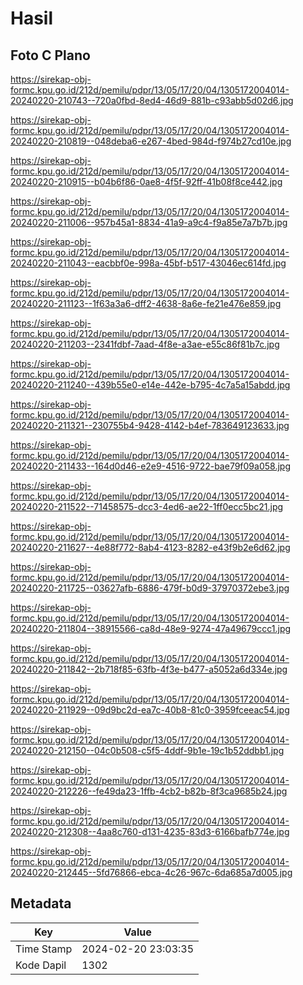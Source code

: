 # Hasil

## Foto C Plano

https://sirekap-obj-formc.kpu.go.id/212d/pemilu/pdpr/13/05/17/20/04/1305172004014-20240220-210743--720a0fbd-8ed4-46d9-881b-c93abb5d02d6.jpg

https://sirekap-obj-formc.kpu.go.id/212d/pemilu/pdpr/13/05/17/20/04/1305172004014-20240220-210819--048deba6-e267-4bed-984d-f974b27cd10e.jpg

https://sirekap-obj-formc.kpu.go.id/212d/pemilu/pdpr/13/05/17/20/04/1305172004014-20240220-210915--b04b6f86-0ae8-4f5f-92ff-41b08f8ce442.jpg

https://sirekap-obj-formc.kpu.go.id/212d/pemilu/pdpr/13/05/17/20/04/1305172004014-20240220-211006--957b45a1-8834-41a9-a9c4-f9a85e7a7b7b.jpg

https://sirekap-obj-formc.kpu.go.id/212d/pemilu/pdpr/13/05/17/20/04/1305172004014-20240220-211043--eacbbf0e-998a-45bf-b517-43046ec614fd.jpg

https://sirekap-obj-formc.kpu.go.id/212d/pemilu/pdpr/13/05/17/20/04/1305172004014-20240220-211123--1f63a3a6-dff2-4638-8a6e-fe21e476e859.jpg

https://sirekap-obj-formc.kpu.go.id/212d/pemilu/pdpr/13/05/17/20/04/1305172004014-20240220-211203--2341fdbf-7aad-4f8e-a3ae-e55c86f81b7c.jpg

https://sirekap-obj-formc.kpu.go.id/212d/pemilu/pdpr/13/05/17/20/04/1305172004014-20240220-211240--439b55e0-e14e-442e-b795-4c7a5a15abdd.jpg

https://sirekap-obj-formc.kpu.go.id/212d/pemilu/pdpr/13/05/17/20/04/1305172004014-20240220-211321--230755b4-9428-4142-b4ef-783649123633.jpg

https://sirekap-obj-formc.kpu.go.id/212d/pemilu/pdpr/13/05/17/20/04/1305172004014-20240220-211433--164d0d46-e2e9-4516-9722-bae79f09a058.jpg

https://sirekap-obj-formc.kpu.go.id/212d/pemilu/pdpr/13/05/17/20/04/1305172004014-20240220-211522--71458575-dcc3-4ed6-ae22-1ff0ecc5bc21.jpg

https://sirekap-obj-formc.kpu.go.id/212d/pemilu/pdpr/13/05/17/20/04/1305172004014-20240220-211627--4e88f772-8ab4-4123-8282-e43f9b2e6d62.jpg

https://sirekap-obj-formc.kpu.go.id/212d/pemilu/pdpr/13/05/17/20/04/1305172004014-20240220-211725--03627afb-6886-479f-b0d9-37970372ebe3.jpg

https://sirekap-obj-formc.kpu.go.id/212d/pemilu/pdpr/13/05/17/20/04/1305172004014-20240220-211804--38915566-ca8d-48e9-9274-47a49679ccc1.jpg

https://sirekap-obj-formc.kpu.go.id/212d/pemilu/pdpr/13/05/17/20/04/1305172004014-20240220-211842--2b718f85-63fb-4f3e-b477-a5052a6d334e.jpg

https://sirekap-obj-formc.kpu.go.id/212d/pemilu/pdpr/13/05/17/20/04/1305172004014-20240220-211929--09d9bc2d-ea7c-40b8-81c0-3959fceeac54.jpg

https://sirekap-obj-formc.kpu.go.id/212d/pemilu/pdpr/13/05/17/20/04/1305172004014-20240220-212150--04c0b508-c5f5-4ddf-9b1e-19c1b52ddbb1.jpg

https://sirekap-obj-formc.kpu.go.id/212d/pemilu/pdpr/13/05/17/20/04/1305172004014-20240220-212226--fe49da23-1ffb-4cb2-b82b-8f3ca9685b24.jpg

https://sirekap-obj-formc.kpu.go.id/212d/pemilu/pdpr/13/05/17/20/04/1305172004014-20240220-212308--4aa8c760-d131-4235-83d3-6166bafb774e.jpg

https://sirekap-obj-formc.kpu.go.id/212d/pemilu/pdpr/13/05/17/20/04/1305172004014-20240220-212445--5fd76866-ebca-4c26-967c-6da685a7d005.jpg


## Metadata

| Key        | Value               |
| ---------- | ------------------- |
| Time Stamp | 2024-02-20 23:03:35 |
| Kode Dapil | 1302                |



